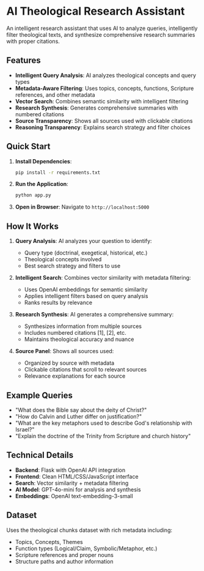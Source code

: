 # AI Theological Research Assistant

An intelligent research assistant that uses AI to analyze queries, intelligently filter theological texts, and synthesize comprehensive research summaries with proper citations.

## Features

- **Intelligent Query Analysis**: AI analyzes theological concepts and query types
- **Metadata-Aware Filtering**: Uses topics, concepts, functions, Scripture references, and other metadata
- **Vector Search**: Combines semantic similarity with intelligent filtering
- **Research Synthesis**: Generates comprehensive summaries with numbered citations
- **Source Transparency**: Shows all sources used with clickable citations
- **Reasoning Transparency**: Explains search strategy and filter choices

## Quick Start

1. **Install Dependencies**:
   ```bash
   pip install -r requirements.txt
   ```

2. **Run the Application**:
   ```bash
   python app.py
   ```

3. **Open in Browser**:
   Navigate to `http://localhost:5000`

## How It Works

1. **Query Analysis**: AI analyzes your question to identify:
   - Query type (doctrinal, exegetical, historical, etc.)
   - Theological concepts involved
   - Best search strategy and filters to use

2. **Intelligent Search**: Combines vector similarity with metadata filtering:
   - Uses OpenAI embeddings for semantic similarity
   - Applies intelligent filters based on query analysis
   - Ranks results by relevance

3. **Research Synthesis**: AI generates a comprehensive summary:
   - Synthesizes information from multiple sources
   - Includes numbered citations [1], [2], etc.
   - Maintains theological accuracy and nuance

4. **Source Panel**: Shows all sources used:
   - Organized by source with metadata
   - Clickable citations that scroll to relevant sources
   - Relevance explanations for each source

## Example Queries

- "What does the Bible say about the deity of Christ?"
- "How do Calvin and Luther differ on justification?"
- "What are the key metaphors used to describe God's relationship with Israel?"
- "Explain the doctrine of the Trinity from Scripture and church history"

## Technical Details

- **Backend**: Flask with OpenAI API integration
- **Frontend**: Clean HTML/CSS/JavaScript interface
- **Search**: Vector similarity + metadata filtering
- **AI Model**: GPT-4o-mini for analysis and synthesis
- **Embeddings**: OpenAI text-embedding-3-small

## Dataset

Uses the theological chunks dataset with rich metadata including:
- Topics, Concepts, Themes
- Function types (Logical/Claim, Symbolic/Metaphor, etc.)
- Scripture references and proper nouns
- Structure paths and author information
